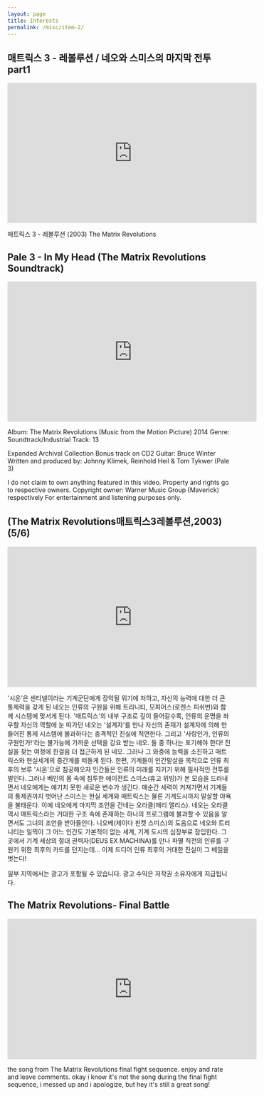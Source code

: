 ```yaml
---
layout: page
title: Interests
permalink: /misc/item-2/
---
```


## 매트릭스 3 - 레볼루션 / 네오와 스미스의 마지막 전투 part1

<iframe width="560" height="315" src="https://www.youtube.com/embed/W3DRx636fIc" frameborder="0" allow="accelerometer; autoplay; clipboard-write; encrypted-media; gyroscope; picture-in-picture" allowfullscreen></iframe>

매트릭스 3 - 레볼루션 (2003)
The Matrix Revolutions

## Pale 3 - In My Head (The Matrix Revolutions Soundtrack)

<iframe width="560" height="315" src="https://www.youtube.com/embed/vGCaK-eZMxU" frameborder="0" allow="accelerometer; autoplay; clipboard-write; encrypted-media; gyroscope; picture-in-picture" allowfullscreen></iframe>

Album: The Matrix Revolutions (Music from the Motion Picture) 2014
Genre: Soundtrack/Industrial
Track: 13

Expanded Archival Collection
Bonus track on CD2
Guitar: Bruce Winter
Written and produced by: Johnny Klimek, Reinhold Heil & Tom Tykwer (Pale 3)

I do not claim to own anything featured in this video.
Property and rights go to respective owners.
Copyright owner: Warner Music Group (Maverick) respectively
For entertainment and listening purposes only.

## (The Matrix Revolutions매트릭스3레볼루션,2003)(5/6)

<iframe width="560" height="315" src="https://www.youtube.com/embed/BtkzHvIJFKc" frameborder="0" allow="accelerometer; autoplay; clipboard-write; encrypted-media; gyroscope; picture-in-picture" allowfullscreen></iframe>

 '시온'은 센티넬이라는 기계군단에게 장악될 위기에 처하고, 자신의 능력에 대한 더 큰 통제력을 갖게 된 네오는 인류의 구원을 위해 트리니티, 모피어스(로렌스 피쉬번)와 함께 시스템에 맞서게 된다. '매트릭스'의 내부 구조로 깊이 들어갈수록, 인류의 운명을 좌우할 자신의 역할에 눈 떠가던 네오는 '설계자'를 만나 자신의 존재가 설계자에 의해 만들어진 통제 시스템에 불과하다는 충격적인 진실에 직면한다. 그리고 '사랑인가, 인류의 구원인가!'라는 불가능에 가까운 선택을 강요 받는 네오. 둘 중 하나는 포기해야 한다!
  진실을 찾는 여정에 한걸음 더 접근하게 된 네오. 그러나 그 와중에 능력을 소진하고 매트릭스와 현실세계의 중간계를 떠돌게 된다. 한편, 기계들이 인간말살을 목적으로 인류 최후의 보루 '시온'으로 침공해오자 인간들은 인류의 미래를 지키기 위해 필사적인 전투를 벌인다. 그러나 베인의 몸 속에 침투한 에이전트 스미스(휴고 위빙)가 본 모습을 드러내면서 네오에게는 예기치 못한 새로운 변수가 생긴다. 매순간 세력이 커져가면서 기계들의 통제권까지 벗어난 스미스는 현실 세계와 매트릭스는 물론 기계도시까지 말살할 야욕을 불태운다. 이에 네오에게 마지막 조언을 건네는 오라클(매리 앨리스). 네오는 오라클 역시 매트릭스라는 거대한 구조 속에 존재하는 하나의 프로그램에 불과할 수 있음을 알면서도 그녀의 조언을 받아들인다. 니오베(제이다 핀켓 스미스)의 도움으로 네오와 트리니티는 일찍이 그 어느 인간도 가본적이 없는 세계, 기계 도시의 심장부로 잠입한다. 그곳에서 기계 세상의 절대 권력자(DEUS EX MACHINA)를 만나 파멸 직전의 인류를 구원키 위한 최후의 카드를 던지는데... 이제 드디어 인류 최후의 거대한 진실이 그 베일을 벗는다!

일부 지역에서는 광고가 포함될 수 있습니다.
광고 수익은 저작권 소유자에게 지급됩니다.

## The Matrix Revolutions- Final Battle

<iframe width="560" height="315" src="https://www.youtube.com/embed/iUIBo4U9mj0" frameborder="0" allow="accelerometer; autoplay; clipboard-write; encrypted-media; gyroscope; picture-in-picture" allowfullscreen></iframe>

the song from The Matrix Revolutions final fight sequence. enjoy and rate and leave comments. okay i know it's not the song during the final fight sequence, i messed up and i apologize, but hey it's still a great song!